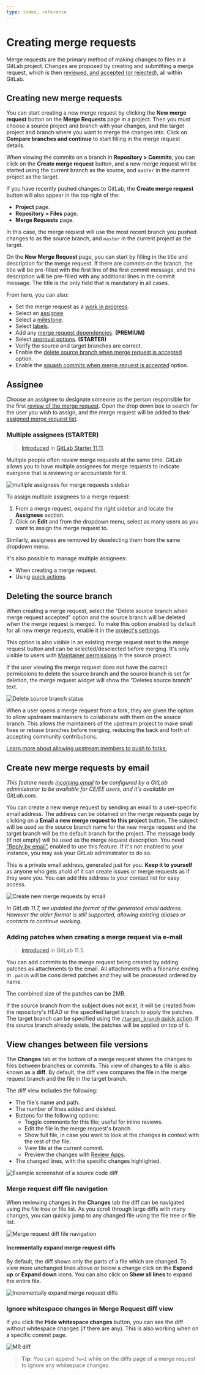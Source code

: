 ```yaml
---
type: index, reference
---
```


# Creating merge requests

Merge requests are the primary method of making changes to files in a GitLab project.
Changes are proposed by creating and submitting a merge request, which is then
[reviewed, and accepted (or rejected)](reviewing_and_managing_merge_requests.md),
all within GitLab.

## Creating new merge requests

You can start creating a new merge request by clicking the **New merge request** button
on the **Merge Requests** page in a project. Then you must choose a source project and
branch with your changes, and the target project and branch where you want to merge
the changes into. Click on **Compare branches and continue** to start filling in the
merge request details.

When viewing the commits on a branch in **Repository > Commits**, you can click on
the **Create merge request** button, and a new merge request will be started using
the current branch as the source, and `master` in the current project as the target.

If you have recently pushed changes to GitLab, the **Create merge request** button will
also appear in the top right of the:

- **Project** page.
- **Repository > Files** page.
- **Merge Requests** page.

In this case, the merge request will use the most recent branch you pushed changes
to as the source branch, and `master` in the current project as the target.

On the **New Merge Request** page, you can start by filling in the title and description
for the merge request. If there are commits on the branch, the title will be pre-filled
with the first line of the first commit message, and the description will be pre-filled with
any additional lines in the commit message. The title is the only field that is mandatory
in all cases.

From here, you can also:

- Set the merge request as a [work in progress](work_in_progress_merge_requests.md).
- Select an [assignee](#assignee).
- Select a [milestone](../milestones/index.md).
- Select [labels](../labels.md).
- Add any [merge request dependencies](merge_request_dependencies.md). **(PREMIUM)**
- Select [approval options](merge_request_approvals.md). **(STARTER)**
- Verify the source and target branches are correct.
- Enable the [delete source branch when merge request is accepted](#deleting-the-source-branch) option.
- Enable the [squash commits when merge request is accepted](squash_and_merge.md) option.

## Assignee

Choose an assignee to designate someone as the person responsible for the first
[review of the merge request](reviewing_and_managing_merge_requests.md). Open the
drop down box to search for the user you wish to assign, and the merge request will be
added to their [assigned merge request list](../../search/index.md#issues-and-merge-requests).

### Multiple assignees **(STARTER)**

> [Introduced](https://gitlab.com/gitlab-org/gitlab/issues/2004) in [GitLab Starter 11.11](https://about.gitlab.com/pricing/).

Multiple people often review merge requests at the same time. GitLab allows you to
have multiple assignees for merge requests to indicate everyone that is reviewing or
accountable for it.

![multiple assignees for merge requests sidebar](img/multiple_assignees_for_merge_requests_sidebar.png)

To assign multiple assignees to a merge request:

1. From a merge request, expand the right sidebar and locate the **Assignees** section.
1. Click on **Edit** and from the dropdown menu, select as many users as you want
   to assign the merge request to.

Similarly, assignees are removed by deselecting them from the same dropdown menu.

It's also possible to manage multiple assignees:

- When creating a merge request.
- Using [quick actions](../quick_actions.md#quick-actions-for-issues-merge-requests-and-epics).

## Deleting the source branch

When creating a merge request, select the "Delete source branch when merge
request accepted" option and the source branch will be deleted when the merge
request is merged. To make this option enabled by default for all new merge
requests, enable it in the [project's settings](../settings/index.md#merge-request-settings).

This option is also visible in an existing merge request next to the merge
request button and can be selected/deselected before merging. It's only visible
to users with [Maintainer permissions](../../permissions.md) in the source project.

If the user viewing the merge request does not have the correct permissions to
delete the source branch and the source branch is set for deletion, the merge
request widget will show the "Deletes source branch" text.

![Delete source branch status](img/remove_source_branch_status.png)

When a user opens a merge request from a fork, they are given the option to allow
upstream maintainers to collaborate with them on the source branch. This allows
the maintainers of the upstream project to make small fixes or rebase branches
before merging, reducing the back and forth of accepting community contributions.

[Learn more about allowing upstream members to push to forks.](allow_collaboration.md)

## Create new merge requests by email

_This feature needs [incoming email](../../../administration/incoming_email.md)
to be configured by a GitLab administrator to be available for CE/EE users, and
it's available on GitLab.com._

You can create a new merge request by sending an email to a user-specific email
address. The address can be obtained on the merge requests page by clicking on
a **Email a new merge request to this project** button.  The subject will be
used as the source branch name for the new merge request and the target branch
will be the default branch for the project. The message body (if not empty)
will be used as the merge request description. You need
["Reply by email"](../../../administration/reply_by_email.md) enabled to use
this feature. If it's not enabled to your instance, you may ask your GitLab
administrator to do so.

This is a private email address, generated just for you. **Keep it to yourself**
as anyone who gets ahold of it can create issues or merge requests as if they were you.
You can add this address to your contact list for easy access.

![Create new merge requests by email](img/create_from_email.png)

_In GitLab 11.7, we updated the format of the generated email address.
However the older format is still supported, allowing existing aliases
or contacts to continue working._

### Adding patches when creating a merge request via e-mail

> [Introduced](https://gitlab.com/gitlab-org/gitlab-foss/merge_requests/22723) in GitLab 11.5.

You can add commits to the merge request being created by adding
patches as attachments to the email. All attachments with a filename
ending in `.patch` will be considered patches and they will be processed
ordered by name.

The combined size of the patches can be 2MB.

If the source branch from the subject does not exist, it will be
created from the repository's HEAD or the specified target branch to
apply the patches. The target branch can be specified using the
[`/target_branch` quick action](../quick_actions.md). If the source
branch already exists, the patches will be applied on top of it.

## View changes between file versions

The **Changes** tab at the bottom of a merge request shows the changes to files between branches or
commits. This view of changes to a file is also known as a **diff**. By default, the diff view
compares the file in the merge request branch and the file in the target branch.

The diff view includes the following:

- The file's name and path.
- The number of lines added and deleted.
- Buttons for the following options:
  - Toggle comments for this file; useful for inline reviews.
  - Edit the file in the merge request's branch.
  - Show full file, in case you want to look at the changes in context with the rest of the file.
  - View file at the current commit.
  - Preview the changes with [Review Apps](../../../ci/review_apps/index.md).
- The changed lines, with the specific changes highlighted.

![Example screenshot of a source code diff](img/merge_request_diff_v12_2.png)

### Merge request diff file navigation

When reviewing changes in the **Changes** tab the diff can be navigated using
the file tree or file list. As you scroll through large diffs with many
changes, you can quickly jump to any changed file using the file tree or file
list.

![Merge request diff file navigation](img/merge_request_diff_file_navigation.png)

#### Incrementally expand merge request diffs

By default, the diff shows only the parts of a file which are changed.
To view more unchanged lines above or below a change click on the
**Expand up** or **Expand down** icons. You can also click on **Show all lines**
to expand the entire file.

![Incrementally expand merge request diffs](img/incrementally_expand_merge_request_diffs_v12_2.png)

### Ignore whitespace changes in Merge Request diff view

If you click the **Hide whitespace changes** button, you can see the diff
without whitespace changes (if there are any). This is also working when on a
specific commit page.

![MR diff](img/merge_request_diff.png)

>**Tip:**
You can append `?w=1` while on the diffs page of a merge request to ignore any
whitespace changes.
